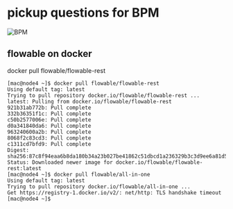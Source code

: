 # pickup questions for BPM

![BPM](img/java_guide.png)

## flowable on docker

docker pull flowable/flowable-rest

	[mac@node4 ~]$ docker pull flowable/flowable-rest
	Using default tag: latest
	Trying to pull repository docker.io/flowable/flowable-rest ... 
	latest: Pulling from docker.io/flowable/flowable-rest
	921b31ab772b: Pull complete 
	332b36351f1c: Pull complete 
	c50b2577006e: Pull complete 
	d0a341840da6: Pull complete 
	963240600a2b: Pull complete 
	8068f2c83cd3: Pull complete 
	c1311cd7bfd9: Pull complete 
	Digest: sha256:87c8f94eaa6b8da180b34a23b027be41862c51dbcd1a236329b3c3d9ee6a81d5
	Status: Downloaded newer image for docker.io/flowable/flowable-rest:latest
	[mac@node4 ~]$ docker pull flowable/all-in-one
	Using default tag: latest
	Trying to pull repository docker.io/flowable/all-in-one ... 
	Get https://registry-1.docker.io/v2/: net/http: TLS handshake timeout
	[mac@node4 ~]$ 






